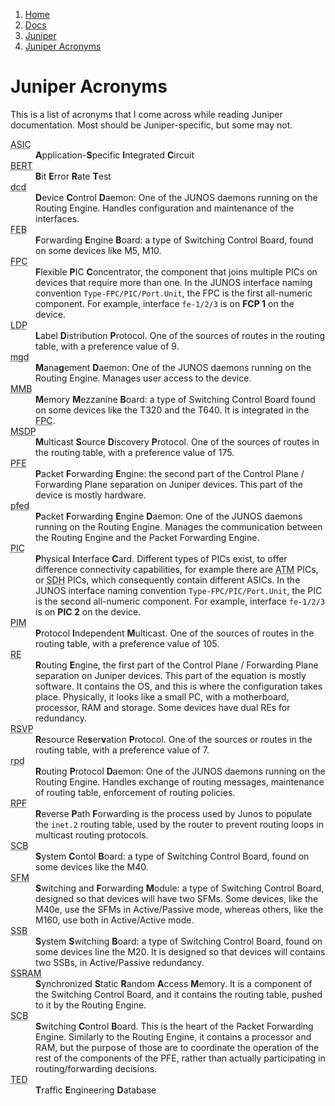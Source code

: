 <!-- -
Title: Juniper Acronyms
Description: A list of Juniper-Networks-related acronyms
First Published: 2013-11-04
Last Updated: 2014-02-24
- -->

<ol class="breadcrumb" itemprop="breadcrumb">
	<li><a href="/">Home</a></li>
	<li><a href="/docs/">Docs</a></li>
	<li><a href="/docs/juniper/">Juniper</a></li>
	<li><a href="/docs/juniper/juniper-acronyms.html">Juniper Acronyms</a></li>
</ol>

Juniper Acronyms
================

This is a list of acronyms that I come across while reading Juniper 
documentation. Most should be Juniper-specific, but some may not.

<dl class='dl-horizontal'>
<!-- APIC: Application-Specific Integrated Circuit -->
<dt><abbr title='Application-Specific Integrated Circuit'>ASIC</abbr></dt>
<dd><b>A</b>pplication-<b>S</b>pecific <b>I</b>ntegrated <b>C</b>ircuit</dd>
<!-- BERT: Bit Error Rate Test -->
<dt><abbr title='Bit Error Rate Test'>BERT</abbr></dt>
<dd><b>B</b>it <b>E</b>rror <b>R</b>ate <b>T</b>est</dd>
<!-- dcd: Device Control Daemon -->
<dt><abbr title='Device Control Daemon'>dcd</abbr></dt>
<dd><b>D</b>evice <b>C</b>ontrol <b>D</b>aemon: One of the JUNOS daemons 
running on the Routing Engine. Handles configuration and maintenance of 
the interfaces.</dd>

<!-- FEB: Forwarding Engine Board -->
<dt><abbr title='Forwarding Engine Board'>FEB</abbr></dt>
<dd><b>F</b>orwarding <b>E</b>ngine <b>B</b>oard: a type of Switching 
Control Board, found on some devices like M5, M10.</dd>

<!-- FPC: Flexible PIC Concentrator -->
<dt><abbr title='Flexible PIC Concentrator'>FPC</abbr></dt>
<dd><b>F</b>lexible <b>P</b>IC <b>C</b>oncentrator, the component that 
joins multiple PICs on devices that require more than one. In the JUNOS 
interface naming convention <code>Type-FPC/PIC/Port.Unit</code>, the FPC 
is the first all-numeric component. For example, interface 
<code>fe-1/2/3</code> is on <b>FCP 1</b> on the device.</dd>

<!-- LDP: Label Distribution Protocol -->
<dt><abbr title='Label Distribution Protocol'>LDP</abbr></dt>
<dd><b>L</b>abel <b>D</b>istribution <b>P</b>rotocol. One of the 
sources of routes in the routing table, with a preference value of 9.</dd>

<!-- mgd: Management Daemon -->
<dt><abbr title='Management Daemon'>mgd</abbr></dt>
<dd><b>M</b>ana<b>g</b>ement <b>D</b>aemon: One of the JUNOS daemons 
running on the Routing Engine. Manages user access to the device.</dd>

<!-- MMB: Memory Mezzanine Board -->
<dt><abbr title='Memory Mezzanine Board'>MMB</abbr></dt>
<dd><b>M</b>emory <b>M</b>ezzanine <b>B</b>oard: a type of Switching 
Control Board found on some devices like the T320 and the T640. It is 
integrated in the <abbr title='Flexible PIC Concentrator'>FPC</abbr>.</dd>

<!-- MSDP: Multicast Source Discovery Protocol -->
<dt><abbr title='Multicast Source Discovery Protocol'>MSDP</abbr></dt>
<dd><b>M</b>ulticast <b>S</b>ource <b>D</b>iscovery <b>P</b>rotocol. 
One of the sources of routes in the routing table, with a preference 
value of 175.</dd>

<!-- PFE: Packet Forwarding Engine -->
<dt><abbr title='Packet Forwarding Engine'>PFE</abbr></dt>
<dd><b>P</b>acket <b>F</b>orwarding <b>E</b>ngine: the second part of the 
Control Plane / Forwarding Plane separation on Juniper devices. This part 
of the device is mostly hardware.</dd>

<!-- pfed: Packet Forwarding Engine Daemon -->
<dt><abbr title='Packet Forwarding Engine Daemon'>pfed</abbr></dt>
<dd><b>P</b>acket <b>F</b>orwarding <b>E</b>ngine <b>D</b>aemon: One of 
the JUNOS daemons running on the Routing Engine. Manages the 
communication between the Routing Engine and the Packet Forwarding 
Engine.</dd>

<!-- PIC: Physical Interface Card -->
<dt><abbr title='Physical Interface Card'>PIC</abbr></dt>
<dd><b>P</b>hysical <b>I</b>nterface <b>C</b>ard. Different types of 
PICs exist, to offer difference connectivity capabilities, for example 
there are <abbr title='Asynchronous Transfer Mode'>ATM</abbr> PICs, or 
<abbr title='Synchronous Digital Hierarchy'>SDH</abbr> PICs, which 
consequently contain different ASICs. In the JUNOS interface naming 
convention <code>Type-FPC/PIC/Port.Unit</code>, the PIC is the second 
all-numeric component. For example, interface <code>fe-1/2/3</code> is 
on <b>PIC 2</b> on the device.</dd>

<!-- PIM: Protocol Independent Multicast -->
<dt><abbr title='Protocol Independent Multicast'>PIM</abbr></dt>
<dd><b>P</b>rotocol <b>I</b>ndependent <b>M</b>ulticast. One of the 
sources of routes in the routing table, with a preference value of 105.</dd>

<!-- RE: Routing Engine -->
<dt><abbr title='Routing Engine'>RE</abbr></dt>
<dd><b>R</b>outing <b>E</b>ngine, the first part of the Control Plane / 
Forwarding Plane separation on Juniper devices. This part of the 
equation is mostly software. It contains the OS, and this is where the 
configuration takes place. Physically, it looks like a small PC, with a 
motherboard, processor, RAM and storage. Some devices have dual REs 
for redundancy.</dd>

<!-- RSVP: Resource Reservation Protocol -->
<dt><abbr title='Resource Reservation Protocol'>RSVP</abbr></dt>
<dd><b>R</b>esource Re<b>s</b>er<b>v</b>ation <b>P</b>rotocol. One of 
the sources or routes in the routing table, with a preference value of 
7.</dd>

<!-- rpd: Routing Protocol Daemon -->
<dt><abbr title='Routing Protocol Daemon'>rpd</abbr></dt>
<dd><b>R</b>outing <b>P</b>rotocol <b>D</b>aemon: One of the JUNOS 
daemons running on the Routing Engine. Handles exchange of routing 
messages, maintenance of routing table, enforcement of routing policies.</dd>

<!-- RPF: Reverse Path Forwarding -->
<dt><abbr title='Reverse Path Forwarding'>RPF</abbr></dt>
<dd><b>R</b>everse <b>P</b>ath <b>F</b>orwarding is the process used by 
Junos to populate the <code>inet.2</code> routing table, used by the 
router to prevent routing loops in multicast routing protocols.</dd>

<!-- SCB: System Control Board -->
<dt><abbr title='System Control Board'>SCB</abbr></dt>
<dd><b>S</b>ystem <b>C</b>ontol <b>B</b>oard: a type of Switching 
Control Board, found on some devices like the M40.</dd>

<!-- SFM: Switching and Forwarding Module -->
<dt><abbr title='Switching and Forwarding Module'>SFM</abbr></dt>
<dd><b>S</b>witching and <b>F</b>orwarding <b>M</b>odule: a type of 
Switching Control Board, designed so that devices will have two SFMs. 
Some devices, like the M40e, use the SFMs in Active/Passive mode, 
whereas others, like the M160, use both in Active/Active mode.</dd>

<!-- SSB: System Switching Board -->
<dt><abbr title='System Switching Board'>SSB</abbr></dt>
<dd><b>S</b>ystem <b>S</b>witching <b>B</b>oard: a type of Switching 
Control Board, found on some devices line the M20. It is designed so 
that devices will contains two SSBs, in Active/Passive redundancy.</dd>

<!-- SSRAM: Synchronized Static Random Access Memory -->
<dt><abbr title='Synchronized Static Random Access Memory'>SSRAM</abbr></dt>
<dd><b>S</b>ynchronized <b>S</b>tatic <b>R</b>andom <b>A</b>ccess 
<b>M</b>emory. It is a component of the Switching Control Board, and it 
contains the routing table, pushed to it by the Routing Engine.</dd>

<!-- SCB: Switching Control Board -->
<dt><abbr title='Switching Control Board'>SCB</abbr></dt>
<dd><b>S</b>witching <b>C</b>ontrol <b>B</b>oard. This is the heart of 
the Packet Forwarding Engine. Similarly to the Routing Engine, it 
contains a processor and RAM, but the purpose of those are to coordinate 
the operation of the rest of the components of the PFE, rather than 
actually participating in routing/forwarding decisions.</dd>
<dt><abbr title='Traffic Engineering Database'>TED</abbr></dt>
<dd><b>T</b>raffic <b>E</b>ngineering <b>D</b>atabase</dd>
</dl>
